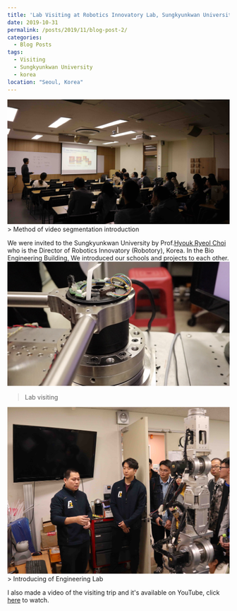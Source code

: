 ```yaml
---
title: 'Lab Visiting at Robotics Innovatory Lab, Sungkyunkwan University, Seoul, Korea'
date: 2019-10-31
permalink: /posts/2019/11/blog-post-2/
categories:
  - Blog Posts
tags:
  - Visiting
  - Sungkyunkwan University
  - korea 
location: "Seoul, Korea"
---
```

<img src='/images/IMG_5291.jpg'>
> Method of video segmentation introduction



We were invited to the Sungkyunkwan University by Prof.[Hyouk Ryeol Choi](https://scholar.google.com/citations?user=EDrjHWsAAAAJ&hl=en) who is the Director of Robotics Innovatory (Robotory), Korea. In the Bio Engineering Building, We introduced our schools and projects to each other.
<img src='/images/1CB4AD68-0490-453D-953F-F64E2C5BC60D.png'> 
> Lab visiting

<img src='/images/IMG_5352.jpg'>
> Introducing of Engineering Lab

I also made a video of the visiting trip and it's available on YouTube, click [here](https://www.youtube.com/watch?v=K9BPxaP7U_I&t=49s) to watch.